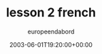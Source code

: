 ---
title: 'lesson 2 french'
posts: 1
hash: 't124'
author: 'europeendabord'
date: 2003-06-01T19:20:00+00:00
sources:
  - http://forums.tokipona.org/viewtopic.php%3Ft=124.html
---